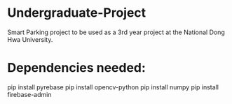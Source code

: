 # Undergraduate-Project
Smart Parking project to be used as a 3rd year project at the National Dong Hwa University.
# Dependencies needed:
  pip install pyrebase
  pip install opencv-python
  pip install numpy
  pip install firebase-admin
  
